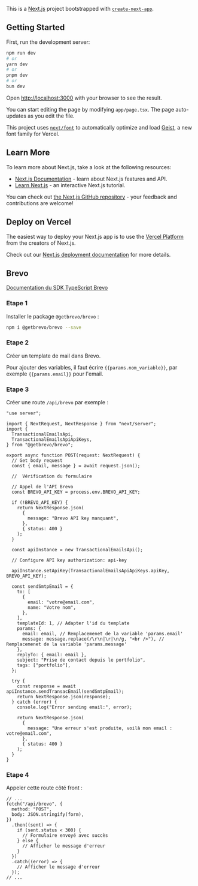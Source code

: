 This is a [Next.js](https://nextjs.org) project bootstrapped with [`create-next-app`](https://nextjs.org/docs/app/api-reference/cli/create-next-app).

## Getting Started

First, run the development server:

```bash
npm run dev
# or
yarn dev
# or
pnpm dev
# or
bun dev
```

Open [http://localhost:3000](http://localhost:3000) with your browser to see the result.

You can start editing the page by modifying `app/page.tsx`. The page auto-updates as you edit the file.

This project uses [`next/font`](https://nextjs.org/docs/app/building-your-application/optimizing/fonts) to automatically optimize and load [Geist](https://vercel.com/font), a new font family for Vercel.

## Learn More

To learn more about Next.js, take a look at the following resources:

- [Next.js Documentation](https://nextjs.org/docs) - learn about Next.js features and API.
- [Learn Next.js](https://nextjs.org/learn) - an interactive Next.js tutorial.

You can check out [the Next.js GitHub repository](https://github.com/vercel/next.js) - your feedback and contributions are welcome!

## Deploy on Vercel

The easiest way to deploy your Next.js app is to use the [Vercel Platform](https://vercel.com/new?utm_medium=default-template&filter=next.js&utm_source=create-next-app&utm_campaign=create-next-app-readme) from the creators of Next.js.

Check out our [Next.js deployment documentation](https://nextjs.org/docs/app/building-your-application/deploying) for more details.

## Brevo

[Documentation du SDK TypeScript Brevo](https://github.com/getbrevo/brevo-node?tab=readme-ov-file#brevo-typescript)

### Etape 1

Installer le package `@getbrevo/brevo` :

```bash
npm i @getbrevo/brevo --save
```

### Etape 2

Créer un template de mail dans Brevo.

Pour ajouter des variables, il faut écrire `{{params.nom_variable}}`, par exemple `{{params.email}}` pour l'email.

### Etape 3

Créer une route `/api/brevo` par exemple :

```tsx filename="app/api/brevo/route.tsx"
"use server";

import { NextRequest, NextResponse } from "next/server";
import {
  TransactionalEmailsApi,
  TransactionalEmailsApiApiKeys,
} from "@getbrevo/brevo";

export async function POST(request: NextRequest) {
  // Get body request
  const { email, message } = await request.json();

  //  Vérification du formulaire

  // Appel de l'API Brevo
  const BREVO_API_KEY = process.env.BREVO_API_KEY;

  if (!BREVO_API_KEY) {
    return NextResponse.json(
      {
        message: "Brevo API key manquant",
      },
      { status: 400 }
    );
  }

  const apiInstance = new TransactionalEmailsApi();

  // Configure API key authorization: api-key

  apiInstance.setApiKey(TransactionalEmailsApiApiKeys.apiKey, BREVO_API_KEY);

  const sendSmtpEmail = {
    to: [
      {
        email: "votre@email.com",
        name: "Votre nom",
      },
    ],
    templateId: 1, // Adapter l'id du template
    params: {
      email: email, // Remplacemenet de la variable 'params.email'
      message: message.replace(/\r\n|\r|\n/g, "<br />"), // Remplacemenet de la variable 'params.message'
    },
    replyTo: { email: email },
    subject: "Prise de contact depuis le portfolio",
    tags: ["portfolio"],
  };

  try {
    const response = await apiInstance.sendTransacEmail(sendSmtpEmail);
    return NextResponse.json(response);
  } catch (error) {
    console.log("Error sending email:", error);

    return NextResponse.json(
      {
        message: "Une erreur s'est produite, voilà mon email : votre@email.com",
      },
      { status: 400 }
    );
  }
}
```

### Etape 4

Appeler cette route côté front :

```tsx filename="app/page.tsx"
// ...
fetch("/api/brevo", {
  method: "POST",
  body: JSON.stringify(form),
})
  .then((sent) => {
    if (sent.status < 300) {
      // Formulaire envoyé avec succès
    } else {
      // Afficher le message d'erreur
    }
  })
  .catch((error) => {
    // Afficher le message d'erreur
  });
// ...
```
